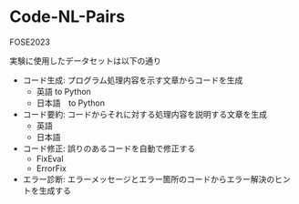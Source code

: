 # Code-NL-Pairs
FOSE2023

実験に使用したデータセットは以下の通り
- コード生成: プログラム処理内容を示す文章からコードを生成
  - 英語 to Python
  - 日本語　to Python
- コード要約: コードからそれに対する処理内容を説明する文章を生成
  - 英語
  - 日本語
- コード修正: 誤りのあるコードを自動で修正する
  - FixEval
  - ErrorFix
- エラー診断: エラーメッセージとエラー箇所のコードからエラー解決のヒントを生成する
  

